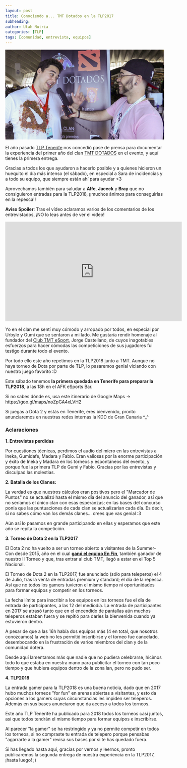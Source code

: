 ```yaml
---
layout: post
title: Conociendo a... TMT Dotados en la TLP2017
subheading: 
author: Utah Nutria
categories: [TLP]
tags: [comunidad, entrevista, equipos]
---
```

![](/assets/images/2018/04/Entrevista-Bon.jpg)

El año pasado [TLP Tenerife](http://tlp-tenerife.com/) nos concedió pase de prensa para documentar la experiencia del primer año del clan [TMT DOTADOS](/clan-tmt-dotados-tlp2017) en el evento, y aquí tienes la primera entrega.

Gracias a todos los que ayudaron a hacerlo posible y a quienes hicieron un huequito el día más intenso (el sábado), en especial a Sara de incidencias y a todo su equipo, que siempre están ahí para ayudar <3

Aprovechamos también para saludar a **Alfe**, **Jaceck** y **Bray** que no consiguieron entradas para la TLP2018, ¡¡muchos ánimos para conseguirlas en la repesca!!

**Aviso Spoiler**: Tras el vídeo aclaramos varios de los comentarios de los entrevistados, ¡NO lo leas antes de ver el vídeo!

<iframe width="560" height="315" src="https://www.youtube-nocookie.com/embed/Mm4CUsK8SXc" title="YouTube video player" frameborder="0" allow="accelerometer; autoplay; clipboard-write; encrypted-media; gyroscope; picture-in-picture" allowfullscreen></iframe>

Yo en el clan me sentí muy cómodo y arropado por todos, en especial por Urbyle y Gumi que se sentaron a mi lado. Me gustaría rendir homenaje al fundador del [Club TMT eSport](http://www.tmtesport.es/), Jorge Castellano, de cuyos inagotables esfuerzos para hacer cómodas las competiciones de sus jugadores fui testigo durante todo el evento.

Por todo ello este año repetimos en la TLP2018 junto a TMT. Aunque no haya torneo de Dota por parte de TLP, lo pasaremos genial viciando con nuestro juego favorito :D

Este sábado tenemos **la primera quedada en Tenerife para preparar la TLP2018**, a las 18h en el AFK eSports Bar.

Si no sabes dónde es, usa este itinerario de Google Maps → <https://goo.gl/maps/noZpGA4xLVH2>

Si juegas a Dota 2 y estás en Tenerife, eres bienvenido, pronto anunciaremos en nuestras redes internas la KDD de Gran Canaria ^_^

### Aclaraciones

**1. Entrevistas perdidas**

Por cuestiones técnicas, perdimos el audio del micro en las entrevistas a Ineka, Gumidafe, Madara y Fabio. Eran valiosas por la enorme participación y éxito de Ineka y Madara en los torneos y espontáneos del evento, y porque fue la primera TLP de Gumi y Fabio. Gracias por las entrevistas y disculpad las molestias.

**2. Batalla de los Clanes:**

La verdad es que nuestros cálculos eran positivos pero el "Marcador de Puntos" no se actualizó hasta el mismo día del anuncio del ganador, así que no seríamos el único clan con esas esperanzas; en las bases del concurso ponía que las puntuaciones de cada clan se actualizarían cada día. Es decir, si no sabes cómo van los demás clanes... crees que vas genial :3

Aún así lo pasamos en grande participando en ellas y esperamos que este año se repita la competición.

**3. Torneo de Dota 2 en la TLP2017**

El Dota 2 no ha vuelto a ser un torneo abierto a visitantes de la Summer-Con desde 2015, año en el cual [**ganó el equipo En Fin**](/dossier-dota2-tlp2015), también ganador de nuestro II Torneo y que, tras entrar al club TMT, llegó a estar en el Top 5 Nacional.

El Torneo de Dota 2 en la TLP2017, fue anunciado (sólo para teleperos) el 4 de Julio, tras la venta de entradas premium y standard; el día de la repesca. Así que no todos los gamers tuvieron el mismo tiempo ni oportunidades para formar equipos y competir en los torneos.

La fecha límite para inscribir a los equipos en los torneos fue el día de entrada de participantes, a las 12 del mediodía. La entrada de participantes en 2017 se atrasó tanto que en el encendido de pantallas aún muchos teleperos estaban fuera y se repitió para darles la bienvenida cuando ya estuvieron dentro.

A pesar de que a las 16h había dos equipos más (4 en total, que nosotros conozcamos) la web no les permitió inscribirse y el torneo fue cancelado, desembocando en la frustración de varios miembros del clan y de la comunidad dotera.

Desde aquí lamentamos más que nadie que no pudiera celebrarse, hicimos todo lo que estaba en nuestra mano para publicitar el torneo con tan poco tiempo y que hubiera equipos dentro de la zona lan, pero no pudo ser.

**4. TLP2018**

La entrada gamer para la TLP2018 es una buena noticia, dado que en 2017 hubo muchos torneos "for fun" en arenas abiertas a visitantes, y esto da opciones a los gamers cuyas circunstancias les impiden ser teleperos. Además en sus bases anunciaron que da acceso a todos los torneos.

Este año TLP Tenerife ha publicado para 2018 todos los torneos casi juntos, así que todos tendrán el mismo tiempo para formar equipos e inscribirse.

Al parecer "la gamer" se ha restringido y ya no permite competir en todos los torneos, si no compraste tu entrada de telepero porque pensabas "agarrarte a la gamer" revisa sus bases por si te has quedado fuera.

Si has llegado hasta aquí, gracias por vernos y leernos, pronto publicaremos la segunda entrega de nuestra experiencia en la TLP2017, ¡hasta luego! ;)
